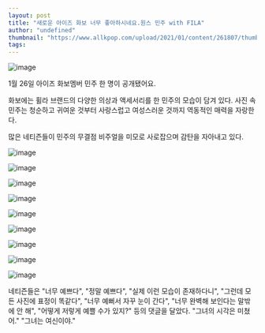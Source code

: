 ```yaml
---
layout: post
title: "새로운 아이즈 화보 너무 좋아하시네요.원스 민주 with FILA"
author: "undefined"
thumbnail: "https://www.allkpop.com/upload/2021/01/content/261807/thumb/1611702438-image.png"
tags: 
---
```



![image](https://www.allkpop.com/upload/2021/01/content/261807/1611702438-image.png)

1월 26일 아이즈 화보멤버 민주 한 명이 공개됐어요.

화보에는 휠라 브랜드의 다양한 의상과 액세서리를 한 민주의 모습이 담겨 있다. 사진 속 민주는 청순하고 귀여운 것부터 사랑스럽고 여성스러운 것까지 역동적인 매력을 자랑한다.

많은 네티즌들이 민주의 무결점 비주얼을 미모로 사로잡으며 감탄을 자아내고 있다.

![image](https://www.allkpop.com/upload/2021/01/content/261809/1611702571-image.png)

![image](https://www.allkpop.com/upload/2021/01/content/261809/1611702575-image.png)

![image](https://www.allkpop.com/upload/2021/01/content/261809/1611702594-image.png)

![image](https://www.allkpop.com/upload/2021/01/content/261809/1611702598-image.png)

![image](https://www.allkpop.com/upload/2021/01/content/261809/1611702581-image.png)

![image](https://www.allkpop.com/upload/2021/01/content/261809/1611702585-image.png)

![image](https://www.allkpop.com/upload/2021/01/content/261809/1611702589-image.png)

![image](https://www.allkpop.com/upload/2021/01/content/261810/1611702614-image.png)

![image](https://www.allkpop.com/upload/2021/01/content/261810/1611702607-image.png)

네티즌들은 "너무 예쁘다", "정말 예쁘다", "실제 이런 모습이 존재하다니", "그런데 모든 사진에 표정이 똑같다", "너무 예뻐서 자꾸 눈이 간다", "너무 완벽해 보인다는 말밖에 안 해", "어떻게 저렇게 예쁠 수가 있지?" 등의 댓글을 달았다. "그녀의 시각은 미쳤어." "그녀는 여신이야."